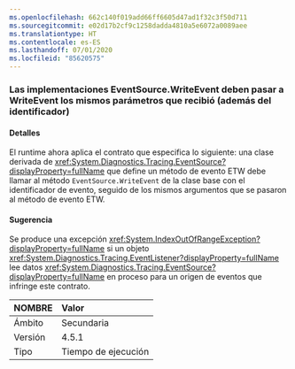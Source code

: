 ```yaml
---
ms.openlocfilehash: 662c140f019add66ff6605d47ad1f32c3f50d711
ms.sourcegitcommit: e02d17b2cf9c1258dadda4810a5e6072a0089aee
ms.translationtype: HT
ms.contentlocale: es-ES
ms.lasthandoff: 07/01/2020
ms.locfileid: "85620575"
---
```

### <a name="eventsourcewriteevent-impls-must-pass-writeevent-the-same-parameters-that-it-received-plus-id"></a>Las implementaciones EventSource.WriteEvent deben pasar a WriteEvent los mismos parámetros que recibió (además del identificador)

#### <a name="details"></a>Detalles

El runtime ahora aplica el contrato que especifica lo siguiente: una clase derivada de <xref:System.Diagnostics.Tracing.EventSource?displayProperty=fullName> que define un método de evento ETW debe llamar al método <code>EventSource.WriteEvent</code> de la clase base con el identificador de evento, seguido de los mismos argumentos que se pasaron al método de evento ETW.

#### <a name="suggestion"></a>Sugerencia

Se produce una excepción <xref:System.IndexOutOfRangeException?displayProperty=fullName> si un objeto <xref:System.Diagnostics.Tracing.EventListener?displayProperty=fullName> lee datos <xref:System.Diagnostics.Tracing.EventSource?displayProperty=fullName> en proceso para un origen de eventos que infringe este contrato.

| NOMBRE    | Valor       |
|:--------|:------------|
| Ámbito   |Secundaria|
|Versión|4.5.1|
|Tipo|Tiempo de ejecución|
